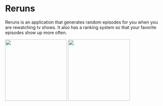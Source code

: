 # Reruns

Reruns is an application that generates random episodes for you when you are rewatching tv shows. It also has a ranking
system so that your favorite episodes show up more often.

<img src="http://oi67.tinypic.com/ftkcxi.jpg" width="200"> <img src="http://oi67.tinypic.com/wsqsza.jpg" width="200"> 
